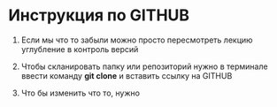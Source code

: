 # Инструкция по GITHUB
1. Если мы что то забыли можно просто пересмотреть лекцию углубление в контроль версий 

2. Чтобы скланировать папку или репозиторий нужно в терминале ввести команду __git clone__ и вставить ссылку на GITHUB

3. Что бы изменить что то, нужно 